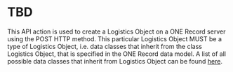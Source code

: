 # TBD

This API action is used to create a Logistics Object on a ONE Record server using the POST HTTP method.
This particular Logistics Object MUST be a type of Logistics Object, i.e. data classes that inherit from the class Logistics Object, that is specified in the ONE Record data model.
A list of all possible data classes that inherit from Logistics Object can be found [here](https://onerecord.iata.org/ns/cargo#LogisticsObject).
